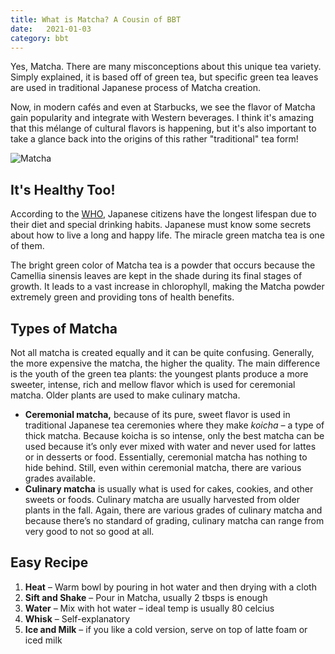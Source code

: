 ```yaml
---
title: What is Matcha? A Cousin of BBT
date:   2021-01-03
category: bbt
---
```


Yes, Matcha. There are many misconceptions about this unique tea variety. Simply explained, it is based off of green tea, but specific green tea leaves are used in traditional Japanese process of Matcha creation. 

Now, in modern cafés and even at Starbucks, we see the flavor of Matcha gain popularity and integrate with Western beverages. I think it's amazing that this mélange of cultural flavors is happening, but it's also important to take a glance back into the origins of this rather "traditional" tea form!

![Matcha](https://tva1.sinaimg.cn/large/008i3skNgy1gwlkz1jlgzj31hc0u0qpx.jpg)

## It's Healthy Too!

According to the [WHO](https://apps.who.int/gho/data/view.main.SDG2016LEXv?), Japanese citizens have the longest lifespan due to their diet and special drinking habits. Japanese must know some secrets about how to live a long and happy life. The miracle green matcha tea is one of them.

The bright green color of Matcha tea is a powder that occurs because the Camellia sinensis leaves are kept in the shade during its final stages of growth. It leads to a vast increase in chlorophyll, making the Matcha powder extremely green and providing tons of health benefits.

## Types of Matcha

Not all matcha is created equally and it can be quite confusing. Generally, the more expensive the matcha, the higher the quality. The main difference is the youth of the green tea plants: the youngest plants produce a more sweeter, intense, rich and mellow flavor which is used for ceremonial matcha. Older plants are used to make culinary matcha.

- **Ceremonial matcha,** because of its pure, sweet flavor is used in traditional Japanese tea ceremonies where they make *koicha* – a type of thick matcha. Because koicha is so intense, only the best matcha can be used because it’s only ever mixed with water and never used for lattes or in desserts or food. Essentially, ceremonial matcha has nothing to hide behind. Still, even within ceremonial matcha, there are various grades available.
- **Culinary matcha** is usually what is used for cakes, cookies, and other sweets or foods. Culinary matcha are usually harvested from older plants in the fall. Again, there are various grades of culinary matcha and because there’s no standard of grading, culinary matcha can range from very good to not so good at all.

## Easy Recipe

1. **Heat** – Warm bowl by pouring in hot water and then drying with a cloth
2. **Sift and Shake** – Pour in Matcha, usually 2 tbsps is enough
3. **Water** – Mix with hot water – ideal temp is usually 80 celcius
4. **Whisk** – Self-explanatory
5. **Ice and Milk** – if you like a cold version, serve on top of latte foam or iced milk





